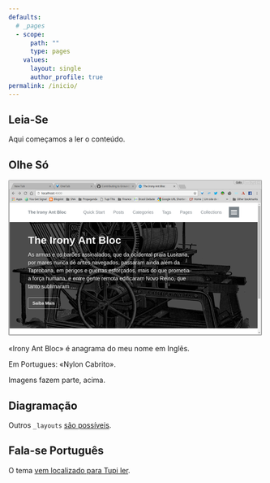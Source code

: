 ```yaml
---
defaults:
  # _pages
  - scope:
      path: ""
      type: pages
    values:
      layout: single
      author_profile: true
permalink: /inicio/
---
```


## Leia-Se

Aqui começamos a ler o conteúdo. 

## Olhe Só

![](https://raw.githubusercontent.com/bretonio/bretonio.github.io/master/images/500xantblocentiresuccess.png)

«Irony Ant Bloc» é anagrama do meu nome em Inglẽs.

Em Portugues: «Nylon Cabrito».

Imagens fazem parte, acima.

## Diagramação

Outros `_layouts` [são possíveis](https://mmistakes.github.io/minimal-mistakes/docs/layouts/).

## Fala-se Português

O tema [vem localizado para Tupi ler](https://mmistakes.github.io/minimal-mistakes/docs/ui-text/).
